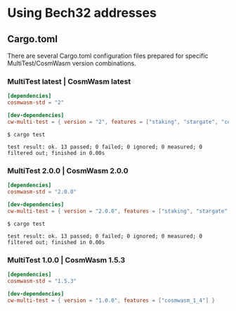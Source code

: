 # Using Bech32 addresses

## Cargo.toml

There are several Cargo.toml configuration files prepared for specific MultiTest/CosmWasm version combinations.

### MultiTest latest | CosmWasm latest

```toml
[dependencies]
cosmwasm-std = "2"

[dev-dependencies]
cw-multi-test = { version = "2", features = ["staking", "stargate", "cosmwasm_2_0"] }
```

```shell
$ cargo test
```

```text
test result: ok. 13 passed; 0 failed; 0 ignored; 0 measured; 0 filtered out; finished in 0.00s
```

### MultiTest 2.0.0 | CosmWasm 2.0.0

```toml
[dependencies]
cosmwasm-std = "2.0.0"

[dev-dependencies]
cw-multi-test = { version = "2.0.0", features = ["staking", "stargate", "cosmwasm_2_0"] }
```

```shell
$ cargo test
```

```text
test result: ok. 13 passed; 0 failed; 0 ignored; 0 measured; 0 filtered out; finished in 0.00s
```

### MultiTest 1.0.0 | CosmWasm 1.5.3

```toml
[dependencies]
cosmwasm-std = "1.5.3"

[dev-dependencies]
cw-multi-test = { version = "1.0.0", features = ["cosmwasm_1_4"] }
```

